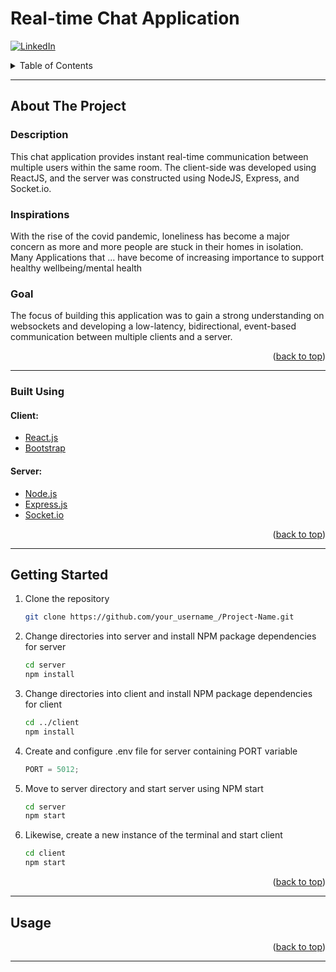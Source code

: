 # Real-time Chat Application

<!-- PROJECT SHIELDS -->

[![LinkedIn][linkedin-shield]][linkedin-url]

<!-- TABLE OF CONTENTS -->
<details>
  <summary>Table of Contents</summary>
  <ol>
    <li>
      <a href="#about-the-project">About The Project</a>
      <ul>
        <li><a href="#built-with">Built With</a></li>
      </ul>
    </li>
    <li>
      <a href="#getting-started">Getting Started</a>
      <ul>
        <li><a href="#prerequisites">Prerequisites</a></li>
        <li><a href="#installation">Installation</a></li>
      </ul>
    </li>
    <li><a href="#usage">Usage</a></li>
    <li><a href="#roadmap">Roadmap</a></li>
  </ol>
</details>

---

<!-- ABOUT THE PROJECT -->

## About The Project

### Description

This chat application provides instant real-time communication between multiple users within the same room. The client-side was developed using ReactJS, and the server was constructed using NodeJS, Express, and Socket.io.

### Inspirations

With the rise of the covid pandemic, loneliness has become a major concern as more and more people are stuck in their homes in isolation. Many Applications that ... have become of increasing importance to support healthy wellbeing/mental health

### Goal

The focus of building this application was to gain a strong understanding on websockets and developing a low-latency, bidirectional, event-based communication between multiple clients and a server.

<p align="right">(<a href="#top">back to top</a>)</p>

---

### Built Using

#### Client:

- [React.js](https://reactjs.org/)
- [Bootstrap](https://getbootstrap.com)

#### Server:

- [Node.js](https://jquery.com)
- [Express.js](https://expressjs.com/)
- [Socket.io](https://socket.io/)

<p align="right">(<a href="#top">back to top</a>)</p>

---

<!-- GETTING STARTED -->

## Getting Started

1. Clone the repository
   ```sh
   git clone https://github.com/your_username_/Project-Name.git
   ```
2. Change directories into server and install NPM package dependencies for server
   ```sh
   cd server
   npm install
   ```
3. Change directories into client and install NPM package dependencies for client

   ```sh
   cd ../client
   npm install
   ```

4. Create and configure .env file for server containing PORT variable

   ```js
   PORT = 5012;
   ```

5. Move to server directory and start server using NPM start
   ```sh
   cd server
   npm start
   ```
6. Likewise, create a new instance of the terminal and start client

   ```sh
   cd client
   npm start
   ```

   <p align="right">(<a href="#top">back to top</a>)</p>

---

<!-- USAGE EXAMPLES -->

## Usage

<!-- Use this space to show useful examples of how a project can be used. Additional screenshots, code examples and demos work well in this space. You may also link to more resources. -->

<p align="right">(<a href="#top">back to top</a>)</p>

---

<!-- MARKDOWN LINKS & IMAGES -->

[linkedin-url]: https://linkedin.com/in/patrick-noda/
[linkedin-shield]: https://img.shields.io/badge/-LinkedIn-black.svg?style=for-the-badge&logo=linkedin&colorB=555
